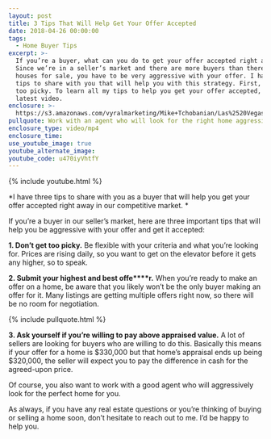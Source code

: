 ```yaml
---
layout: post
title: 3 Tips That Will Help Get Your Offer Accepted
date: 2018-04-26 00:00:00
tags:
  - Home Buyer Tips
excerpt: >-
  If you’re a buyer, what can you do to get your offer accepted right away?
  Since we’re in a seller’s market and there are more buyers than there are
  houses for sale, you have to be very aggressive with your offer. I have three
  tips to share with you that will help you with this strategy. First, don’t get
  too picky. To learn all my tips to help you get your offer accepted, watch my
  latest video.
enclosure: >-
  https://s3.amazonaws.com/vyralmarketing/Mike+Tchobanian/Las%2520Vegas%2520Real%2520Estate-%25203%2520Tips%2520That%2520Will%2520Help%2520Get%2520Your%2520Offer%2520Accepted.mp4
pullquote: Work with an agent who will look for the right home aggressively for you.
enclosure_type: video/mp4
enclosure_time:
use_youtube_image: true
youtube_alternate_image:
youtube_code: u470iyVhtfY
---
```


{% include youtube.html %}

*I have three tips to share with you as a buyer that will help you get your offer accepted right away in our competitive market. *

If you’re a buyer in our seller’s market, here are three important tips that will help you be aggressive with your offer and get it accepted:

**1. Don’t get too picky.** Be flexible with your criteria and what you’re looking for. Prices are rising daily, so you want to get on the elevator before it gets any higher, so to speak.

**2. Submit your highest and best offe****r.** When you’re ready to make an offer on a home, be aware that you likely won’t be the only buyer making an offer for it. Many listings are getting multiple offers right now, so there will be no room for negotiation.

{% include pullquote.html %}

**3. Ask yourself if you’re willing to pay above appraised value.** A lot of sellers are looking for buyers who are willing to do this. Basically this means if your offer for a home is $330,000 but that home’s appraisal ends up being $320,000, the seller will expect you to pay the difference in cash for the agreed-upon price.

Of course, you also want to work with a good agent who will aggressively look for the perfect home for you.

As always, if you have any real estate questions or you’re thinking of buying or selling a home soon, don’t hesitate to reach out to me. I’d be happy to help you.
